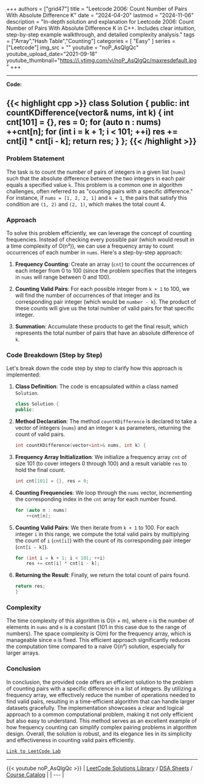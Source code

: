 
+++
authors = ["grid47"]
title = "Leetcode 2006: Count Number of Pairs With Absolute Difference K"
date = "2024-04-20"
lastmod = "2024-11-06"
description = "In-depth solution and explanation for Leetcode 2006: Count Number of Pairs With Absolute Difference K in C++. Includes clear intuition, step-by-step example walkthrough, and detailed complexity analysis."
tags = ["Array","Hash Table","Counting"]
categories = [
    "Easy"
]
series = ["Leetcode"]
img_src = ""
youtube = "noP_AsQlgQc"
youtube_upload_date="2021-09-18"
youtube_thumbnail="https://i.ytimg.com/vi/noP_AsQlgQc/maxresdefault.jpg"
+++



---
**Code:**

{{< highlight cpp >}}
class Solution {
public:
    int countKDifference(vector<int>& nums, int k) {
        int cnt[101] = {}, res = 0;
        for (auto n : nums)
            ++cnt[n];
        for (int i = k + 1; i < 101; ++i)
            res += cnt[i] * cnt[i - k];
        return res;
    }
};
{{< /highlight >}}
---

### Problem Statement

The task is to count the number of pairs of integers in a given list (`nums`) such that the absolute difference between the two integers in each pair equals a specified value `k`. This problem is a common one in algorithm challenges, often referred to as "counting pairs with a specific difference." For instance, if `nums = [1, 2, 2, 1]` and `k = 1`, the pairs that satisfy this condition are `(1, 2)` and `(2, 1)`, which makes the total count 4.

### Approach

To solve this problem efficiently, we can leverage the concept of counting frequencies. Instead of checking every possible pair (which would result in a time complexity of O(n²)), we can use a frequency array to count occurrences of each number in `nums`. Here's a step-by-step approach:

1. **Frequency Counting**: Create an array (`cnt`) to count the occurrences of each integer from 0 to 100 (since the problem specifies that the integers in `nums` will range between 0 and 100).
   
2. **Counting Valid Pairs**: For each possible integer from `k + 1` to 100, we will find the number of occurrences of that integer and its corresponding pair integer (which would be `number - k`). The product of these counts will give us the total number of valid pairs for that specific integer.

3. **Summation**: Accumulate these products to get the final result, which represents the total number of pairs that have an absolute difference of `k`.

### Code Breakdown (Step by Step)

Let's break down the code step by step to clarify how this approach is implemented:

1. **Class Definition**: The code is encapsulated within a class named `Solution`.

    ```cpp
    class Solution {
    public:
    ```

2. **Method Declaration**: The method `countKDifference` is declared to take a vector of integers (`nums`) and an integer `k` as parameters, returning the count of valid pairs.

    ```cpp
    int countKDifference(vector<int>& nums, int k) {
    ```

3. **Frequency Array Initialization**: We initialize a frequency array `cnt` of size 101 (to cover integers 0 through 100) and a result variable `res` to hold the final count.

    ```cpp
    int cnt[101] = {}, res = 0;
    ```

4. **Counting Frequencies**: We loop through the `nums` vector, incrementing the corresponding index in the `cnt` array for each number found.

    ```cpp
    for (auto n : nums)
        ++cnt[n];
    ```

5. **Counting Valid Pairs**: We then iterate from `k + 1` to 100. For each integer `i` in this range, we compute the total valid pairs by multiplying the count of `i` (`cnt[i]`) with the count of its corresponding pair integer (`cnt[i - k]`).

    ```cpp
    for (int i = k + 1; i < 101; ++i)
        res += cnt[i] * cnt[i - k];
    ```

6. **Returning the Result**: Finally, we return the total count of pairs found.

    ```cpp
    return res;
    }
    ```

### Complexity

The time complexity of this algorithm is O(n + m), where `n` is the number of elements in `nums` and `m` is a constant (101 in this case due to the range of numbers). The space complexity is O(m) for the frequency array, which is manageable since `m` is fixed. This efficient approach significantly reduces the computation time compared to a naive O(n²) solution, especially for larger arrays.

### Conclusion

In conclusion, the provided code offers an efficient solution to the problem of counting pairs with a specific difference in a list of integers. By utilizing a frequency array, we effectively reduce the number of operations needed to find valid pairs, resulting in a time-efficient algorithm that can handle larger datasets gracefully. The implementation showcases a clear and logical approach to a common computational problem, making it not only efficient but also easy to understand. This method serves as an excellent example of how frequency counting can simplify complex pairing problems in algorithm design. Overall, the solution is robust, and its elegance lies in its simplicity and effectiveness in counting valid pairs efficiently.

[`Link to LeetCode Lab`](https://leetcode.com/problems/count-number-of-pairs-with-absolute-difference-k/description/)

---
{{< youtube noP_AsQlgQc >}}
| [LeetCode Solutions Library](https://grid47.xyz/leetcode/) / [DSA Sheets](https://grid47.xyz/sheets/) / [Course Catalog](https://grid47.xyz/courses/) |
| --- |
